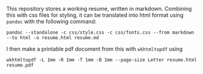 This repository stores a working resume, written in markdown. Combining this
with css files for styling, it can be translated into html format using
`pandoc` with the following command:

`pandoc --standalone -c css/style.css -c css/fonts.css --from markdown --to html -o resume.html resume.md`

I then make a printable pdf document from this with `wkhtmltopdf` using

`wkhtmltopdf -L 1mm -R 1mm -T 1mm -B 1mm --page-size Letter resume.html resume.pdf`

